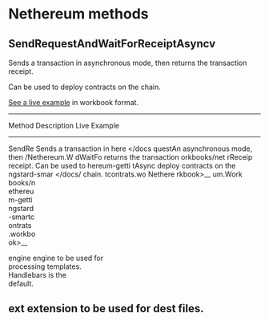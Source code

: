 Nethereum methods
=================

SendRequestAndWaitForReceiptAsyncv
----------------------------------

Sends a transaction in asynchronous mode, then returns the transaction
receipt.

Can be used to deploy contracts on the chain.

[See a live example](doc_path) in workbook format.

  ------------------------------------------------------------------
  Method           Description              Live Example
  ---------------- ------------------------ ------------------------
  SendRe           Sends a transaction in   here &lt;/docs
  questAn          asynchronous mode, then  /Nethereum.W
  dWaitFo          returns the transaction  orkbooks/net
  rReceip          receipt. Can be used to  hereum-getti
  tAsync           deploy contracts on the  ngstard-smar
  &lt;/docs/       chain.                   tcontrats.wo
  Nethere                                   rkbook&gt;\_\_
  um.Work                                   
  books/n                                   
  ethereu                                   
  m-getti                                   
  ngstard                                   
  -smartc                                   
  ontrats                                   
  .workbo                                   
  ok&gt;\_\_                                

  engine           engine to be used for    
                   processing templates.    
                   Handlebars is the        
                   default.                 

  ext              extension to be used for 
                   dest files.              
  ------------------------------------------------------------------


